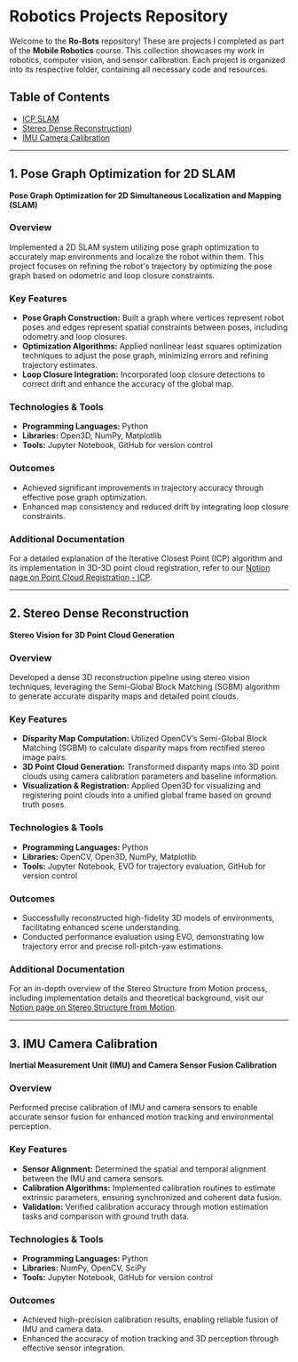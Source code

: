 # Robotics Projects Repository
Welcome to the **Ro-Bots** repository! These are projects I completed as part of the **Mobile Robotics** course. This collection showcases my work in robotics, computer vision, and sensor calibration. Each project is organized into its respective folder, containing all necessary code and resources.

## Table of Contents
- [ICP SLAM](#icp-slam-the-ro-bots)
- [Stereo Dense Reconstruction](#stereo-dense-reconstruction-the-ro-bots))
- [IMU Camera Calibration](#imu-camera-callibration-the-ro-bots)

---

## 1. Pose Graph Optimization for 2D SLAM

**Pose Graph Optimization for 2D Simultaneous Localization and Mapping (SLAM)**

### **Overview**
Implemented a 2D SLAM system utilizing pose graph optimization to accurately map environments and localize the robot within them. This project focuses on refining the robot's trajectory by optimizing the pose graph based on odometric and loop closure constraints.

### **Key Features**
- **Pose Graph Construction:** Built a graph where vertices represent robot poses and edges represent spatial constraints between poses, including odometry and loop closures.
- **Optimization Algorithms:** Applied nonlinear least squares optimization techniques to adjust the pose graph, minimizing errors and refining trajectory estimates.
- **Loop Closure Integration:** Incorporated loop closure detections to correct drift and enhance the accuracy of the global map.

### **Technologies & Tools**
- **Programming Languages:** Python
- **Libraries:** Open3D, NumPy, Matplotlib
- **Tools:** Jupyter Notebook, GitHub for version control

### **Outcomes**
- Achieved significant improvements in trajectory accuracy through effective pose graph optimization.
- Enhanced map consistency and reduced drift by integrating loop closure constraints.

### **Additional Documentation**
For a detailed explanation of the Iterative Closest Point (ICP) algorithm and its implementation in 3D-3D point cloud registration, refer to our [Notion page on Point Cloud Registration - ICP](https://saishubodh.notion.site/Point-Cloud-Registration-Iterative-Closest-Point-ICP-3D-3D-a25686ce1a11409d838d47bcac43ab4b).

---

## 2. Stereo Dense Reconstruction

**Stereo Vision for 3D Point Cloud Generation**

### **Overview**
Developed a dense 3D reconstruction pipeline using stereo vision techniques, leveraging the Semi-Global Block Matching (SGBM) algorithm to generate accurate disparity maps and detailed point clouds.

### **Key Features**
- **Disparity Map Computation:** Utilized OpenCV’s Semi-Global Block Matching (SGBM) to calculate disparity maps from rectified stereo image pairs.
- **3D Point Cloud Generation:** Transformed disparity maps into 3D point clouds using camera calibration parameters and baseline information.
- **Visualization & Registration:** Applied Open3D for visualizing and registering point clouds into a unified global frame based on ground truth poses.

### **Technologies & Tools**
- **Programming Languages:** Python
- **Libraries:** OpenCV, Open3D, NumPy, Matplotlib
- **Tools:** Jupyter Notebook, EVO for trajectory evaluation, GitHub for version control

### **Outcomes**
- Successfully reconstructed high-fidelity 3D models of environments, facilitating enhanced scene understanding.
- Conducted performance evaluation using EVO, demonstrating low trajectory error and precise roll-pitch-yaw estimations.

### **Additional Documentation**
For an in-depth overview of the Stereo Structure from Motion process, including implementation details and theoretical background, visit our [Notion page on Stereo Structure from Motion](https://saishubodh.notion.site/Stereo-Structure-from-Motion-9fdd81e4194f4803ac9ba7552df56470).

---

## 3. IMU Camera Calibration

**Inertial Measurement Unit (IMU) and Camera Sensor Fusion Calibration**

### **Overview**
Performed precise calibration of IMU and camera sensors to enable accurate sensor fusion for enhanced motion tracking and environmental perception.

### **Key Features**
- **Sensor Alignment:** Determined the spatial and temporal alignment between the IMU and camera sensors.
- **Calibration Algorithms:** Implemented calibration routines to estimate extrinsic parameters, ensuring synchronized and coherent data fusion.
- **Validation:** Verified calibration accuracy through motion estimation tasks and comparison with ground truth data.

### **Technologies & Tools**
- **Programming Languages:** Python
- **Libraries:** NumPy, OpenCV, SciPy
- **Tools:** Jupyter Notebook, GitHub for version control

### **Outcomes**
- Achieved high-precision calibration results, enabling reliable fusion of IMU and camera data.
- Enhanced the accuracy of motion tracking and 3D perception through effective sensor integration.
